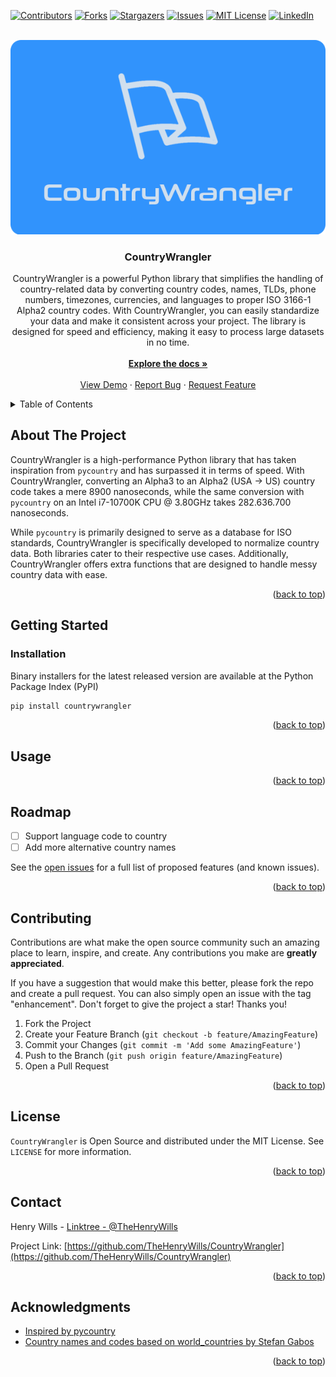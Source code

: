 <!-- PROJECT SHIELDS -->
[![Contributors][contributors-shield]][contributors-url]
[![Forks][forks-shield]][forks-url]
[![Stargazers][stars-shield]][stars-url]
[![Issues][issues-shield]][issues-url]
[![MIT License][license-shield]][license-url]
[![LinkedIn][linkedin-shield]][linkedin-url]



<!-- PROJECT LOGO -->
<br />
<div align="center">
  <a href="https://github.com/TheHenryWills/CountryWrangler">
    <img src="assets/logo.png" alt="Logo">
  </a>

  <h3 align="center">CountryWrangler</h3>

  <p align="center">
CountryWrangler is a powerful Python library that simplifies the handling of country-related data by converting country codes, names, TLDs, phone numbers, timezones, currencies, and languages to proper ISO 3166-1 Alpha2 country codes. With CountryWrangler, you can easily standardize your data and make it consistent across your project. The library is designed for speed and efficiency, making it easy to process large datasets in no time. 
    <br />
    <br />
    <a href="https://github.com/othneildrew/Best-README-Template"><strong>Explore the docs »</strong></a>
    <br />
    <br />
    <a href="https://github.com/othneildrew/Best-README-Template">View Demo</a>
    ·
    <a href="https://github.com/TheHenryWills/CountryWrangler/issues/new">Report Bug</a>
    ·
    <a href="https://github.com/TheHenryWills/CountryWrangler/issues/new">Request Feature</a>
  </p>
</div>



<!-- TABLE OF CONTENTS -->
<details>
  <summary>Table of Contents</summary>
  <ol>
    <li>
      <a href="#about-the-project">About The Project</a>
    </li>
    <li>
      <a href="#getting-started">Getting Started</a>
      <ul>
        <li><a href="#installation">Installation</a></li>
      </ul>
    </li>
    <li><a href="#usage">Usage</a></li>
    <li><a href="#roadmap">Roadmap</a></li>
    <li><a href="#contributing">Contributing</a></li>
    <li><a href="#license">License</a></li>
    <li><a href="#contact">Contact</a></li>
    <li><a href="#acknowledgments">Acknowledgments</a></li>
  </ol>
</details>




<!-- ABOUT THE PROJECT -->
## About The Project
CountryWrangler is a high-performance Python library that has taken inspiration from `pycountry` and has surpassed it in terms of speed. With CountryWrangler, converting an Alpha3 to an Alpha2 (USA -> US) country code takes a mere 8900 nanoseconds, while the same conversion with `pycountry` on an Intel i7-10700K CPU @ 3.80GHz takes 282.636.700 nanoseconds. 

While `pycountry` is primarily designed to serve as a database for ISO standards, CountryWrangler is specifically developed to normalize country data. Both libraries cater to their respective use cases. Additionally, CountryWrangler offers extra functions that are designed to handle messy country data with ease.

<p align="right">(<a href="#readme-top">back to top</a>)</p>



<!-- GETTING STARTED -->
## Getting Started

### Installation
Binary installers for the latest released version are available at the Python Package Index (PyPI)
 ```sh
 pip install countrywrangler
 ```
 <p align="right">(<a href="#readme-top">back to top</a>)</p>
 
 
 

<!-- USAGE EXAMPLES -->
## Usage

<p align="right">(<a href="#readme-top">back to top</a>)</p>



<!-- ROADMAP -->
## Roadmap

- [ ] Support language code to country
- [ ] Add more alternative country names

See the [open issues](https://github.com/TheHenryWills/CountryWrangler/issues) for a full list of proposed features (and known issues).

<p align="right">(<a href="#readme-top">back to top</a>)</p>


<!-- CONTRIBUTING -->
## Contributing

Contributions are what make the open source community such an amazing place to learn, inspire, and create. Any contributions you make are **greatly appreciated**.

If you have a suggestion that would make this better, please fork the repo and create a pull request. You can also simply open an issue with the tag "enhancement".
Don't forget to give the project a star! Thanks you!

1. Fork the Project
2. Create your Feature Branch (`git checkout -b feature/AmazingFeature`)
3. Commit your Changes (`git commit -m 'Add some AmazingFeature'`)
4. Push to the Branch (`git push origin feature/AmazingFeature`)
5. Open a Pull Request

<p align="right">(<a href="#readme-top">back to top</a>)</p>


<!-- LICENSE -->
## License

`CountryWrangler` is Open Source and distributed under the MIT License. See `LICENSE` for more information.

<p align="right">(<a href="#readme-top">back to top</a>)</p>



<!-- CONTACT -->
## Contact

Henry Wills - [Linktree - @TheHenryWills](https://linktr.ee/thehenrywills)

Project Link: [https://github.com/TheHenryWills/CountryWrangler](https://github.com/TheHenryWills/CountryWrangler)

<p align="right">(<a href="#readme-top">back to top</a>)</p>




<!-- ACKNOWLEDGMENTS -->
## Acknowledgments

* [Inspired by pycountry](https://github.com/flyingcircusio/pycountry)
* [Country names and codes based on world_countries by Stefan Gabos](https://stefangabos.github.io/world_countries/)


<p align="right">(<a href="#readme-top">back to top</a>)</p>



<!-- MARKDOWN LINKS & IMAGES -->
<!-- https://www.markdownguide.org/basic-syntax/#reference-style-links -->
[contributors-shield]: https://img.shields.io/github/contributors/othneildrew/Best-README-Template.svg?style=for-the-badge
[contributors-url]: https://github.com/othneildrew/Best-README-Template/graphs/contributors
[forks-shield]: https://img.shields.io/github/forks/othneildrew/Best-README-Template.svg?style=for-the-badge
[forks-url]: https://github.com/othneildrew/Best-README-Template/network/members
[stars-shield]: https://img.shields.io/github/stars/othneildrew/Best-README-Template.svg?style=for-the-badge
[stars-url]: https://github.com/othneildrew/Best-README-Template/stargazers
[issues-shield]: https://img.shields.io/github/issues/othneildrew/Best-README-Template.svg?style=for-the-badge
[issues-url]: https://github.com/othneildrew/Best-README-Template/issues
[license-shield]: https://img.shields.io/github/license/othneildrew/Best-README-Template.svg?style=for-the-badge
[license-url]: https://github.com/TheHenryWills/CountryWrangler/blob/main/LICENSE
[linkedin-shield]: https://img.shields.io/badge/-LinkedIn-black.svg?style=for-the-badge&logo=linkedin&colorB=555
[linkedin-url]: https://www.linkedin.com/in/henry-wills
[product-screenshot]: assets/logo.png

